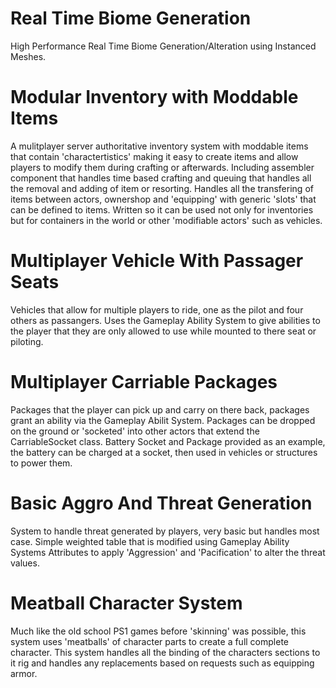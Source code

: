 # Real Time Biome Generation
High Performance Real Time Biome Generation/Alteration using Instanced Meshes.

# Modular Inventory with Moddable Items
A mulitplayer server authoritative inventory system with moddable items that contain 'charactertistics' making it easy to create items and allow players to modify them during crafting or afterwards. Including assembler component that handles time based crafting and queuing that handles all the removal and adding of item or resorting. Handles all the transfering of items between actors, ownershop and 'equipping' with generic 'slots' that can be defined to items. Written so it can be used not only for inventories but for containers in the world or other 'modifiable actors' such as vehicles.

# Multiplayer Vehicle With Passager Seats
Vehicles that allow for multiple players to ride, one as the pilot and four others as passangers.
Uses the Gameplay Ability System to give abilities to the player that they are only allowed to use while mounted to there seat or piloting.

# Multiplayer Carriable Packages
Packages that the player can pick up and carry on there back, packages grant an ability via the Gameplay Abilit System. Packages can be dropped on the ground or 'socketed' into other actors that extend the CarriableSocket class.
Battery Socket and Package provided as an example, the battery can be charged at a socket, then used in vehicles or structures to power them.

# Basic Aggro And Threat Generation
System to handle threat generated by players, very basic but handles most case. Simple weighted table that is modified using Gameplay Ability Systems Attributes to apply 'Aggression' and 'Pacification' to alter the threat values.

# Meatball Character System
Much like the old school PS1 games before 'skinning' was possible, this system uses 'meatballs' of character parts to create a full complete character. This system handles all the binding of the characters sections to it rig and handles any replacements based on requests such as equipping armor.
